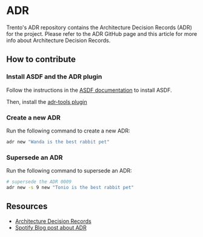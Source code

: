 # ADR

Trento's ADR repository contains the Architecture Decision Records (ADR) for the project.
Please refer to the ADR GitHub page and this article for more info about Architecture Decision Records.

## How to contribute

### Install ASDF and the ADR plugin

Follow the instructions in the [ASDF documentation](https://asdf-vm.com/#/core-manage-asdf-vm) to install ASDF.

Then, install the [adr-tools plugin](https://github.com/npryce/adr-tools)

### Create a new ADR

Run the following command to create a new ADR:

```bash
adr new "Wanda is the best rabbit pet"
```

### Supersede an ADR

Run the following command to supersede an ADR:

```bash
# supersede the ADR 0009
adr new -s 9 new "Tonio is the best rabbit pet"
```

## Resources

- [Architecture Decision Records](https://adr.github.io/)
- [Spotify Blog post about ADR](https://engineering.atspotify.com/2020/04/when-should-i-write-an-architecture-decision-record/)
